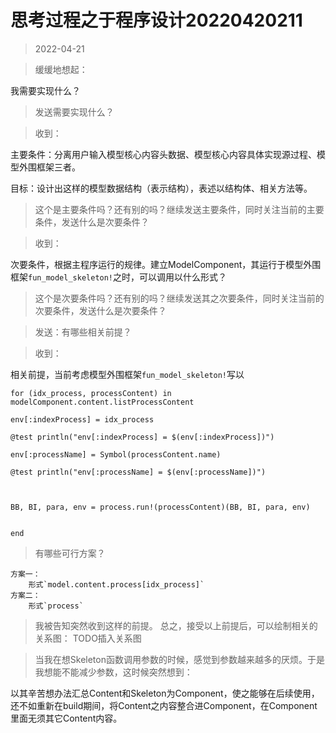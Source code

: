 # 思考过程之于程序设计20220420211
> 2022-04-21

>缓缓地想起：

我需要实现什么？


> 发送需要实现什么？


> 收到：

主要条件：分离用户输入模型核心内容头数据、模型核心内容具体实现源过程、模型外围框架三者。

目标：设计出这样的模型数据结构（表示结构），表述以结构体、相关方法等。


> 这个是主要条件吗？还有别的吗？继续发送主要条件，同时关注当前的主要条件，发送什么是次要条件？


> 收到：


次要条件，根据主程序运行的规律。建立ModelComponent，其运行于模型外围框架`fun_model_skeleton!`之时，可以调用以什么形式？



> 这个是次要条件吗？还有别的吗？继续发送其之次要条件，同时关注当前的次要条件，发送什么是次要条件？

> 发送：有哪些相关前提？

> 收到：

相关前提，当前考虑模型外围框架`fun_model_skeleton!`写以

```
for (idx_process, processContent) in modelComponent.content.listProcessContent

env[:indexProcess] = idx_process

@test println("env[:indexProcess] = $(env[:indexProcess])")

env[:processName] = Symbol(processContent.name)

@test println("env[:processName] = $(env[:processName])")



BB, BI, para, env = process.run!(processContent)(BB, BI, para, env)


end
```


> 有哪些可行方案？


	方案一：
		形式`model.content.process[idx_process]`
	方案二：
		形式`process`


> 我被告知突然收到这样的前提。
> 总之，接受以上前提后，可以绘制相关的关系图：
> TODO插入关系图


> 当我在想Skeleton函数调用参数的时候，感觉到参数越来越多的厌烦。于是我想能不能减少参数，这时候突然想到：
> 


以其辛苦想办法汇总Content和Skeleton为Component，使之能够在后续使用，还不如重新在build期间，将Content之内容整合进Component，在Component里面无须其它Content内容。